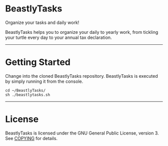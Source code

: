 # BeastlyTasks

Organize your tasks and daily work!

BeastlyTasks helps you to organize your daily to yearly work, from tickling
your turtle every day to your annual tax declaration.

***

# Getting Started

Change into the cloned BeastlyTasks repository. BeastlyTasks is executed by
simply running it from the console.

    cd ~/BeastlyTasks/
    sh ./beastlytasks.sh

***

# License

BeastlyTasks is licensed under the GNU General Public License, version 3. See
[COPYING](https://github.com/tko79/BeastlyTasks/blob/master/COPYING) for
details.
